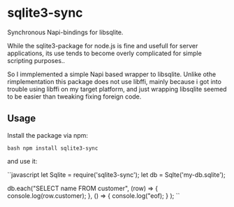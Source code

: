 # sqlite3-sync

Synchronous Napi-bindings for libsqlite.

While the sqlite3-package for node.js is fine and usefull for server applications, its use tends to become overly complicated for simple scripting purposes..

So I immplemented a simple Napi based wrapper to libsqlite. Unlike othe rimplementation this package does not use libffi, mainly because i got into trouble using libffi on my target platform, and just wrapping libsqlite seemed to be easier than tweaking fixing foreign code.

## Usage

Install the package via npm:

``bash
npm install sqlite3-sync
``

and use it:

``javascript
let Sqlite = require('sqlite3-sync');
let db = Sqlte('my-db.sqlite');

db.each("SELECT name FROM customer", 
    (row) => { console.log(row.customer); },
    () => { console.log("eof); }
);
``



